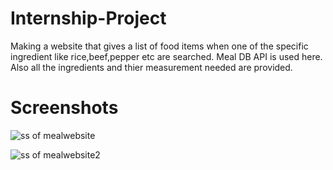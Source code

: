 # Internship-Project
Making a website that gives a list of food items when one of the specific ingredient like rice,beef,pepper etc are searched.
Meal DB API is used here.
Also all the ingredients and thier measurement needed are provided.
# Screenshots
![ss of mealwebsite](https://github.com/rohnthomas/Internship-Project/assets/132262227/6b013f5b-7609-4389-9acb-8b550ca9aa76)

![ss of mealwebsite2](https://github.com/rohnthomas/Internship-Project/assets/132262227/1d1e5a47-5f74-452d-89b2-4190649bdd47)

